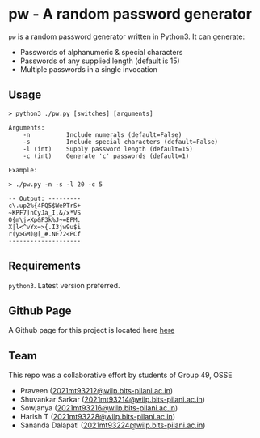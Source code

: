 # pw - A random password generator

`pw` is a random password generator written in Python3. It can generate:
* Passwords of alphanumeric & special characters
* Passwords of any supplied length (default is 15)
* Multiple passwords in a single invocation


## Usage

```
> python3 ./pw.py [switches] [arguments]

Arguments:
    -n          Include numerals (default=False)
    -s          Include special characters (default=False)
    -l (int)    Supply password length (default=15)
    -c (int)    Generate 'c' passwords (default=1)

Example:

> ./pw.py -n -s -l 20 -c 5

-- Output: ---------
c\.up2%{4FQ5$WePTrS+
~KPF7]nCyJa_I,&/x*VS
O{m\j>Xp&F3k%J~=EPM.
X|l<^vYx=>{.I3jw9u$i
r(y>GM)@[_#.NE72<PCf
--------------------
```


## Requirements

`python3`. Latest version preferred.


## Github Page

A Github page for this project is located here [here](https://sonu041.github.io/Bits_OSSE_G49/)


## Team

This repo was a collaborative effort by students of Group 49, OSSE

* Praveen (2021mt93212@wilp.bits-pilani.ac.in)
* Shuvankar Sarkar (2021mt93214@wilp.bits-pilani.ac.in)
* Sowjanya (2021mt93216@wilp.bits-pilani.ac.in)
* Harish T (2021mt93228@wilp.bits-pilani.ac.in)
* Sananda Dalapati (2021mt93224@wilp.bits-pilani.ac.in)
